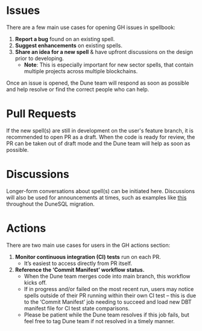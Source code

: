 # Issues

There are a few main use cases for opening GH issues in spellbook:

1. **Report a bug** found on an existing spell.
2. **Suggest enhancements** on existing spells.
3. **Share an idea for a new spell** & have upfront discussions on the design prior to developing.
    - **Note**: This is especially important for new sector spells, that contain multiple projects across multiple blockchains.

Once an issue is opened, the Dune team will respond as soon as possible and help resolve or find the correct people who can help.

# Pull Requests

If the new spell(s) are still in development on the user's feature branch, it is recommended to open PR as a draft. When the code is ready for review, the PR can be taken out of draft mode and the Dune team will help as soon as possible.

# Discussions

Longer-form conversations about spell(s) can be initiated here. Discussions will also be used for announcements at times, such as examples like [this](https://github.com/duneanalytics/spellbook/discussions/4662) throughout the DuneSQL migration.

# Actions

There are two main use cases for users in the GH actions section:

1. **Monitor continuous integration (CI) tests** run on each PR.
    - It’s easiest to access directly from PR itself.
2. **Reference the ‘Commit Manifest’ workflow status.**
    - When the Dune team merges code into main branch, this workflow kicks off.
    - If in progress and/or failed on the most recent run, users may notice spells outside of their PR running within their own CI test – this is due to the ‘Commit Manifest’ job needing to succeed and load new DBT manifest file for CI test state comparisons.
    - Please be patient while the Dune team resolves if this job fails, but feel free to tag Dune team if not resolved in a timely manner.